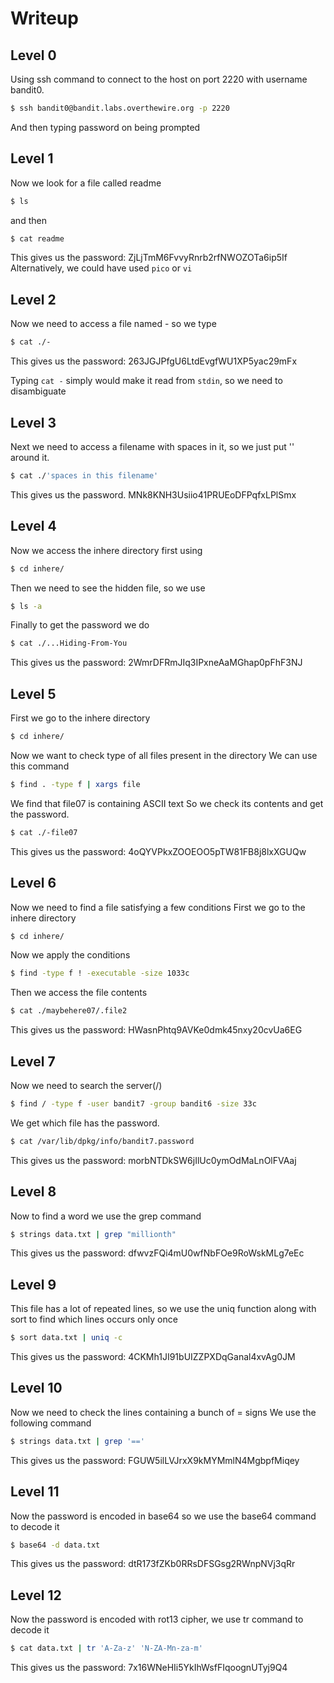 # Writeup

## Level 0


Using ssh command to connect to the host on port 2220 with username bandit0. 
```bash
$ ssh bandit0@bandit.labs.overthewire.org -p 2220 
```
And then typing password on being prompted

## Level 1
Now we look for a file called readme
```bash
$ ls
```
and then
```bash
$ cat readme
```
This gives us the password: ZjLjTmM6FvvyRnrb2rfNWOZOTa6ip5If
<br>
Alternatively, we could have used `pico` or `vi`
## Level 2
Now we need to access a file named -
so we type
```bash
$ cat ./-
```
This gives us the password: 263JGJPfgU6LtdEvgfWU1XP5yac29mFx

Typing `cat -` simply would make it read from `stdin`, so we need to disambiguate


## Level 3
Next we need to access a filename with spaces in it, so we just put '' around it.
```bash
$ cat ./'spaces in this filename'
```
This gives us the password. MNk8KNH3Usiio41PRUEoDFPqfxLPlSmx
## Level 4
Now we access the inhere directory first using
```bash
$ cd inhere/
```
Then we need to see the hidden file, so we use
```bash
$ ls -a
```
Finally to get the password we do
```bash
$ cat ./...Hiding-From-You
```
This gives us the password: 2WmrDFRmJIq3IPxneAaMGhap0pFhF3NJ
## Level 5
First we go to the inhere directory
```bash
$ cd inhere/
```
Now we want to check type of all files present in the directory
We can use this command
```bash
$ find . -type f | xargs file
```
We find that file07 is containing ASCII text
So we check its contents and get the password.
```bash
$ cat ./-file07
```
This gives us the password: 4oQYVPkxZOOEOO5pTW81FB8j8lxXGUQw
## Level 6
Now we need to find a file satisfying a few conditions
First we go to the inhere directory
```bash
$ cd inhere/
```

Now we apply the conditions
```bash
$ find -type f ! -executable -size 1033c
```
Then we access the file contents
```bash
$ cat ./maybehere07/.file2
```
This gives us the password: HWasnPhtq9AVKe0dmk45nxy20cvUa6EG
## Level 7
Now we need to search the server(/)
```bash
$ find / -type f -user bandit7 -group bandit6 -size 33c
```
We get which file has the password.
```bash
$ cat /var/lib/dpkg/info/bandit7.password
```
This gives us the password: morbNTDkSW6jIlUc0ymOdMaLnOlFVAaj
## Level 8
Now to find a word we use the grep command
```bash
$ strings data.txt | grep "millionth"
```
This gives us the password: dfwvzFQi4mU0wfNbFOe9RoWskMLg7eEc
## Level 9
This file has a lot of repeated lines, so we use the uniq function along with sort to find which lines occurs only once
```bash
$ sort data.txt | uniq -c
```
This gives us the password: 4CKMh1JI91bUIZZPXDqGanal4xvAg0JM
## Level 10
Now we need to check the lines containing a bunch of = signs
We use the following command
```bash
$ strings data.txt | grep '=='
```
This gives us the password: FGUW5ilLVJrxX9kMYMmlN4MgbpfMiqey
## Level 11
Now the password is encoded in base64 so we use the base64 command to decode it
```bash
$ base64 -d data.txt
```
This gives us the password: dtR173fZKb0RRsDFSGsg2RWnpNVj3qRr
## Level 12
Now the password is encoded with rot13 cipher, we use tr command to decode it
```bash
$ cat data.txt | tr 'A-Za-z' 'N-ZA-Mn-za-m'
```
This gives us the password: 7x16WNeHIi5YkIhWsfFIqoognUTyj9Q4
